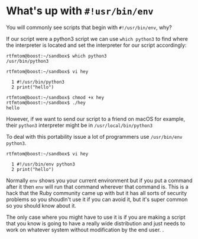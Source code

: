# What's up with `#!usr/bin/env` 

You will commonly see scripts that begin with `#!/usr/bin/env`, why?

If our script were a python3 script we can use `which python3` to find where the interpreter is located and set the interpreter for our script accordingly:
```
rtfmtom@boost:~/sandbox$ which python3
/usr/bin/python3

rtfmtom@boost:~/sandbox$ vi hey

  1 #!/usr/bin/python3
  2 print("hello")

rtfmtom@boost:~/sandbox$ chmod +x hey
rtfmtom@boost:~/sandbox$ ./hey
hello
```

However, if we want to send our script to a friend on macOS for example, their `python3` interpreter might be in `/usr/local/bin/python3`

To deal with this portability issue a lot of programmers use `/usr/bin/env python3`. 
```
rtfmtom@boost:~/sandbox$ vi hey

  1 #!/usr/bin/env python3
  2 print("hello")
```
Normally `env` shows you your current environment but if you put a command after it then `env` will run that command wherever that command is. This is a hack that the Ruby community came up with but it has all sorts of security problems so you shoudln't use it if you can avoid it, but it's super common so you should know about it.

The only case where you might have to use it is if you are making a script that you know is going to have a really wide distribution and just needs to work on whatever system without modification by the end user. .  

